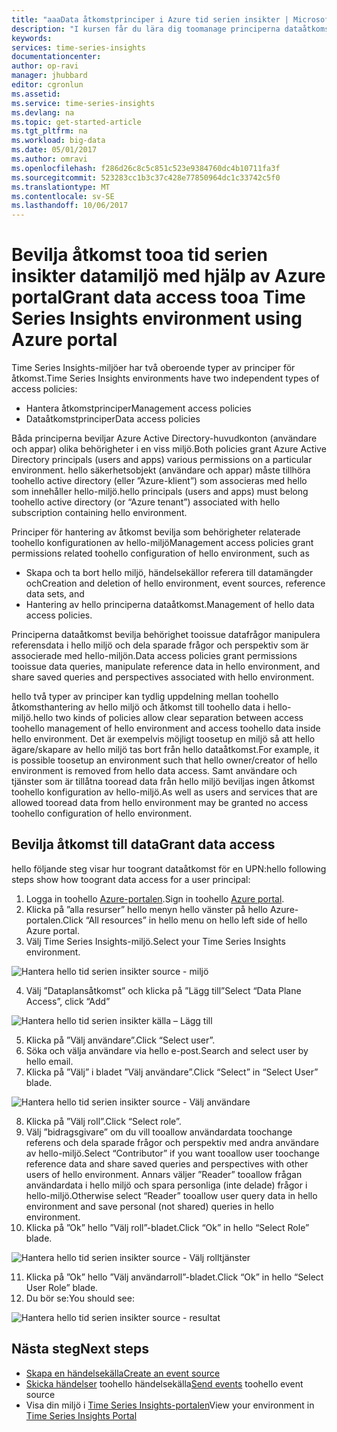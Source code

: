 ```yaml
---
title: "aaaData åtkomstprinciper i Azure tid serien insikter | Microsoft Docs"
description: "I kursen får du lära dig toomanage principerna dataåtkomst i tid serien insikter"
keywords: 
services: time-series-insights
documentationcenter: 
author: op-ravi
manager: jhubbard
editor: cgronlun
ms.assetid: 
ms.service: time-series-insights
ms.devlang: na
ms.topic: get-started-article
ms.tgt_pltfrm: na
ms.workload: big-data
ms.date: 05/01/2017
ms.author: omravi
ms.openlocfilehash: f286d26c8c5c851c523e9384760dc4b10711fa3f
ms.sourcegitcommit: 523283cc1b3c37c428e77850964dc1c33742c5f0
ms.translationtype: MT
ms.contentlocale: sv-SE
ms.lasthandoff: 10/06/2017
---
```

# <a name="grant-data-access-tooa-time-series-insights-environment-using-azure-portal"></a><span data-ttu-id="5f912-103">Bevilja åtkomst tooa tid serien insikter datamiljö med hjälp av Azure portal</span><span class="sxs-lookup"><span data-stu-id="5f912-103">Grant data access tooa Time Series Insights environment using Azure portal</span></span>

<span data-ttu-id="5f912-104">Time Series Insights-miljöer har två oberoende typer av principer för åtkomst.</span><span class="sxs-lookup"><span data-stu-id="5f912-104">Time Series Insights environments have two independent types of access policies:</span></span>

* <span data-ttu-id="5f912-105">Hantera åtkomstprinciper</span><span class="sxs-lookup"><span data-stu-id="5f912-105">Management access policies</span></span>
* <span data-ttu-id="5f912-106">Dataåtkomstprinciper</span><span class="sxs-lookup"><span data-stu-id="5f912-106">Data access policies</span></span>

<span data-ttu-id="5f912-107">Båda principerna beviljar Azure Active Directory-huvudkonton (användare och appar) olika behörigheter i en viss miljö.</span><span class="sxs-lookup"><span data-stu-id="5f912-107">Both policies grant Azure Active Directory principals (users and apps) various permissions on a particular environment.</span></span> <span data-ttu-id="5f912-108">hello säkerhetsobjekt (användare och appar) måste tillhöra toohello active directory (eller ”Azure-klient”) som associeras med hello som innehåller hello-miljö.</span><span class="sxs-lookup"><span data-stu-id="5f912-108">hello principals (users and apps) must belong toohello active directory (or “Azure tenant”) associated with hello subscription containing hello environment.</span></span>

<span data-ttu-id="5f912-109">Principer för hantering av åtkomst bevilja som behörigheter relaterade toohello konfigurationen av hello-miljö</span><span class="sxs-lookup"><span data-stu-id="5f912-109">Management access policies grant permissions related toohello configuration of hello environment, such as</span></span>
*   <span data-ttu-id="5f912-110">Skapa och ta bort hello miljö, händelsekällor referera till datamängder och</span><span class="sxs-lookup"><span data-stu-id="5f912-110">Creation and deletion of hello environment, event sources, reference data sets, and</span></span>
*   <span data-ttu-id="5f912-111">Hantering av hello principerna dataåtkomst.</span><span class="sxs-lookup"><span data-stu-id="5f912-111">Management of hello data access policies.</span></span>

<span data-ttu-id="5f912-112">Principerna dataåtkomst bevilja behörighet tooissue datafrågor manipulera referensdata i hello miljö och dela sparade frågor och perspektiv som är associerade med hello-miljön.</span><span class="sxs-lookup"><span data-stu-id="5f912-112">Data access policies grant permissions tooissue data queries, manipulate reference data in hello environment, and share saved queries and perspectives associated with hello environment.</span></span>

<span data-ttu-id="5f912-113">hello två typer av principer kan tydlig uppdelning mellan toohello åtkomsthantering av hello miljö och åtkomst till toohello data i hello-miljö.</span><span class="sxs-lookup"><span data-stu-id="5f912-113">hello two kinds of policies allow clear separation between access toohello management of hello environment and access toohello data inside hello environment.</span></span> <span data-ttu-id="5f912-114">Det är exempelvis möjligt toosetup en miljö så att hello ägare/skapare av hello miljö tas bort från hello dataåtkomst.</span><span class="sxs-lookup"><span data-stu-id="5f912-114">For example, it is possible toosetup an environment such that hello owner/creator of hello environment is removed from hello data access.</span></span> <span data-ttu-id="5f912-115">Samt användare och tjänster som är tillåtna tooread data från hello miljö beviljas ingen åtkomst toohello konfiguration av hello-miljö.</span><span class="sxs-lookup"><span data-stu-id="5f912-115">As well as users and services that are allowed tooread data from hello environment may be granted no access toohello configuration of hello environment.</span></span>

## <a name="grant-data-access"></a><span data-ttu-id="5f912-116">Bevilja åtkomst till data</span><span class="sxs-lookup"><span data-stu-id="5f912-116">Grant data access</span></span>
<span data-ttu-id="5f912-117">hello följande steg visar hur toogrant dataåtkomst för en UPN:</span><span class="sxs-lookup"><span data-stu-id="5f912-117">hello following steps show how toogrant data access for a user principal:</span></span>

1.  <span data-ttu-id="5f912-118">Logga in toohello [Azure-portalen](https://portal.azure.com).</span><span class="sxs-lookup"><span data-stu-id="5f912-118">Sign in toohello [Azure portal](https://portal.azure.com).</span></span>
2.  <span data-ttu-id="5f912-119">Klicka på ”alla resurser” hello menyn hello vänster på hello Azure-portalen.</span><span class="sxs-lookup"><span data-stu-id="5f912-119">Click “All resources” in hello menu on hello left side of hello Azure portal.</span></span>
3.  <span data-ttu-id="5f912-120">Välj Time Series Insights-miljö.</span><span class="sxs-lookup"><span data-stu-id="5f912-120">Select your Time Series Insights environment.</span></span>

  ![Hantera hello tid serien insikter source - miljö](media/data-access/getstarted-grant-data-access1.png)

4.  <span data-ttu-id="5f912-122">Välj ”Dataplansåtkomst” och klicka på ”Lägg till”</span><span class="sxs-lookup"><span data-stu-id="5f912-122">Select “Data Plane Access”, click “Add”</span></span>

  ![Hantera hello tid serien insikter källa – Lägg till](media/data-access/getstarted-grant-data-access2.png)

5.  <span data-ttu-id="5f912-124">Klicka på ”Välj användare”.</span><span class="sxs-lookup"><span data-stu-id="5f912-124">Click “Select user”.</span></span>
6.  <span data-ttu-id="5f912-125">Söka och välja användare via hello e-post.</span><span class="sxs-lookup"><span data-stu-id="5f912-125">Search and select user by hello email.</span></span>
7.  <span data-ttu-id="5f912-126">Klicka på ”Välj” i bladet ”Välj användare”.</span><span class="sxs-lookup"><span data-stu-id="5f912-126">Click “Select” in “Select User” blade.</span></span>

  ![Hantera hello tid serien insikter source - Välj användare](media/data-access/getstarted-grant-data-access3.png)

8.  <span data-ttu-id="5f912-128">Klicka på ”Välj roll”.</span><span class="sxs-lookup"><span data-stu-id="5f912-128">Click “Select role”.</span></span>
9.  <span data-ttu-id="5f912-129">Välj ”bidragsgivare” om du vill tooallow användardata toochange referens och dela sparade frågor och perspektiv med andra användare av hello-miljö.</span><span class="sxs-lookup"><span data-stu-id="5f912-129">Select “Contributor” if you want tooallow user toochange reference data and share saved queries and perspectives with other users of hello environment.</span></span> <span data-ttu-id="5f912-130">Annars väljer ”Reader” tooallow frågan användardata i hello miljö och spara personliga (inte delade) frågor i hello-miljö.</span><span class="sxs-lookup"><span data-stu-id="5f912-130">Otherwise select “Reader” tooallow user query data in hello environment and save personal (not shared) queries in hello environment.</span></span>
10. <span data-ttu-id="5f912-131">Klicka på ”Ok” hello ”Välj roll”-bladet.</span><span class="sxs-lookup"><span data-stu-id="5f912-131">Click “Ok” in hello “Select Role” blade.</span></span>

  ![Hantera hello tid serien insikter source - Välj rolltjänster](media/data-access/getstarted-grant-data-access4.png)

11. <span data-ttu-id="5f912-133">Klicka på ”Ok” hello ”Välj användarroll”-bladet.</span><span class="sxs-lookup"><span data-stu-id="5f912-133">Click “Ok” in hello “Select User Role” blade.</span></span>
12. <span data-ttu-id="5f912-134">Du bör se:</span><span class="sxs-lookup"><span data-stu-id="5f912-134">You should see:</span></span>

  ![Hantera hello tid serien insikter source - resultat](media/data-access/getstarted-grant-data-access5.png)

## <a name="next-steps"></a><span data-ttu-id="5f912-136">Nästa steg</span><span class="sxs-lookup"><span data-stu-id="5f912-136">Next steps</span></span>

* [<span data-ttu-id="5f912-137">Skapa en händelsekälla</span><span class="sxs-lookup"><span data-stu-id="5f912-137">Create an event source</span></span>](time-series-insights-add-event-source.md)
* <span data-ttu-id="5f912-138">[Skicka händelser](time-series-insights-send-events.md) toohello händelsekälla</span><span class="sxs-lookup"><span data-stu-id="5f912-138">[Send events](time-series-insights-send-events.md) toohello event source</span></span>
* <span data-ttu-id="5f912-139">Visa din miljö i [Time Series Insights-portalen](https://insights.timeseries.azure.com)</span><span class="sxs-lookup"><span data-stu-id="5f912-139">View your environment in [Time Series Insights Portal](https://insights.timeseries.azure.com)</span></span>
